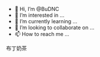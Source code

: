 - 👋 Hi, I’m @BuDNC
- 👀 I’m interested in ...
- 🌱 I’m currently learning ...
- 💞️ I’m looking to collaborate on ...
- 📫 How to reach me ...

<!---
BuDNC/BuDNC is a ✨ special ✨ repository because its `README.md` (this file) appears on your GitHub profile.
You can click the Preview link to take a look at your changes.
--->
布丁奶茶
